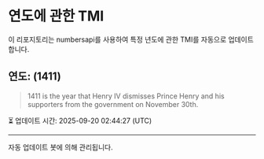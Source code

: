 
# 연도에 관한 TMI

이 리포지토리는 numbersapi를 사용하여 특정 년도에 관한 TMI를 자동으로 업데이트합니다.

## 연도: (1411)
> 1411 is the year that Henry IV dismisses Prince Henry and his supporters from the government on November 30th.

⏳ 업데이트 시간: 2025-09-20 02:44:27 (UTC)

---
자동 업데이트 봇에 의해 관리됩니다.
